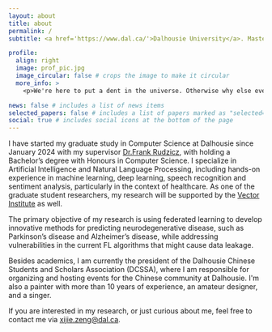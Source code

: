 ```yaml
---
layout: about
title: about
permalink: /
subtitle: <a href='https://www.dal.ca/'>Dalhousie University</a>. Master of Computer Science, AI in Healthcare.

profile:
  align: right
  image: prof_pic.jpg
  image_circular: false # crops the image to make it circular
  more_info: >
    <p>We're here to put a dent in the universe. Otherwise why else even be here</p>

news: false # includes a list of news items
selected_papers: false # includes a list of papers marked as "selected={true}"
social: true # includes social icons at the bottom of the page
---
```


I have started my graduate study in Computer Science at Dalhousie since January 2024 with my supervisor [Dr.Frank Rudzicz](https://web.cs.dal.ca/~rudzicz/), with holding a Bachelor’s degree with Honours in Computer Science. I specialize in Artificial Intelligence and Natural Language Processing, including hands-on experience in machine learning, deep learning, speech recognition and sentiment analysis, particularly in the context of healthcare. As one of the graduate student researchers, my research will be supported by the [Vector Institute]( https://vectorinstitute.ai/) as well. 

The primary objective of my research is using federated learning to develop innovative methods for predicting neurodegenerative disease, such as Parkinson’s disease and Alzheimer’s disease, while addressing vulnerabilities in the current FL algorithms that might cause data leakage.

Besides academics, I am currently the president of the Dalhousie Chinese Students and Scholars Association (DCSSA), where I am responsible for organizing and hosting events for the Chinese community at Dalhousie. I'm also a painter with more than 10 years of experience, an amateur designer, and a singer.

If you are interested in my research, or just curious about me, feel free to contact me via xijie.zeng@dal.ca.